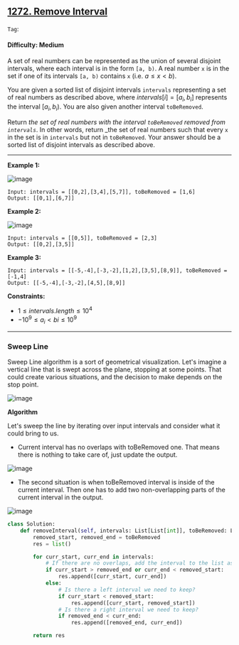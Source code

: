 ## [1272. Remove Interval](https://leetcode.com/problems/remove-interval)

```Tag```:

#### Difficulty: Medium

A set of real numbers can be represented as the union of several disjoint intervals, where each interval is in the form ```[a, b)```. A real number ```x``` is in the set if one of its intervals ```[a, b)``` contains ```x``` (i.e. $a \le x \lt b$).

You are given a sorted list of disjoint intervals ```intervals``` representing a set of real numbers as described above, where $intervals[i] = [a_i, b_i]$ represents the interval $[a_i, b_i)$. You are also given another interval ```toBeRemoved```.

Return _the set of real numbers with the interval ```toBeRemoved``` removed from ```intervals```_. In other words, return _the set of real numbers such that every ```x``` in the set is in ```intervals``` but not in ```toBeRemoved```. Your answer should be a sorted list of disjoint intervals as described above.

---

__Example 1:__

![image](https://assets.leetcode.com/uploads/2020/12/24/removeintervalex1.png)
```
Input: intervals = [[0,2],[3,4],[5,7]], toBeRemoved = [1,6]
Output: [[0,1],[6,7]]
```

__Example 2:__

![image](https://assets.leetcode.com/uploads/2020/12/24/removeintervalex2.png)
```
Input: intervals = [[0,5]], toBeRemoved = [2,3]
Output: [[0,2],[3,5]]
```

__Example 3:__
```
Input: intervals = [[-5,-4],[-3,-2],[1,2],[3,5],[8,9]], toBeRemoved = [-1,4]
Output: [[-5,-4],[-3,-2],[4,5],[8,9]]
```

__Constraints:__

- $1 \le intervals.length \le 10^4$
- $-10^9 \le a_i \lt bi \le 10^9$

---

### Sweep Line

Sweep Line algorithm is a sort of geometrical visualization. Let's imagine a vertical line that is swept across the plane, stopping at some points. That could create various situations, and the decision to make depends on the stop point.

![image](https://leetcode.com/problems/remove-interval/Figures/1272/sweep2.png)

__Algorithm__

Let's sweep the line by iterating over input intervals and consider what it could bring to us.

- Current interval has no overlaps with toBeRemoved one. That means there is nothing to take care of, just update the output.

![image](https://leetcode.com/problems/remove-interval/Figures/1272/no_overlaps.png)

- The second situation is when toBeRemoved interval is inside of the current interval. Then one has to add two non-overlapping parts of the current interval in the output.

![image](https://leetcode.com/problems/remove-interval/Figures/1272/inside2.png)


```Python
class Solution:
    def removeInterval(self, intervals: List[List[int]], toBeRemoved: List[int]) -> List[List[int]]:
        removed_start, removed_end = toBeRemoved
        res = list()

        for curr_start, curr_end in intervals:
            # If there are no overlaps, add the interval to the list as is.
            if curr_start > removed_end or curr_end < removed_start:
                res.append([curr_start, curr_end])
            else:
                # Is there a left interval we need to keep?
                if curr_start < removed_start:
                    res.append([curr_start, removed_start])
                # Is there a right interval we need to keep?
                if removed_end < curr_end:
                    res.append([removed_end, curr_end])

        return res
```
